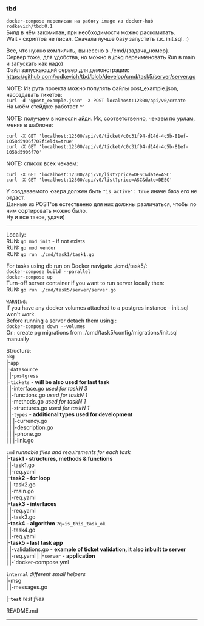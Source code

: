 ### tbd

`docker-compose переписан на работу image из docker-hub rodkevich/tbd:0.1`  
Билд в нём закомитан, при необходимости можно раскомитать.  
Wait - скриптов не писал. Сначала лучше базу запустить т.к. init.sql. :)

Все, что нужно компилить, вынесено в ./cmd/{задача_номер}.  
Сервер тоже, для удобства, но можно в /pkg переименовать Run в main и запускать как
надо)  
Файл запускающий сервер для демонстрации:  
https://github.com/rodkevich/tbd/blob/develop/cmd/task5/server/server.go

NOTE: Из рута проекта можно популять файлы post_example.json, насоздавать тикетов:  
`curl -d "@post_example.json" -X POST localhost:12300/api/v0/create`  
На моём стейдже работает ^^

NOTE: получаем в консоли айди. Их, соответственно, чекаем по урлам, меняя в шаблоне:

    curl -X GET 'localhost:12300/api/v0/ticket/c0c31f94-d14d-4c5b-81ef-1058d5906f70?fields=true'  
    curl -X GET 'localhost:12300/api/v0/ticket/c0c31f94-d14d-4c5b-81ef-1058d5906f70'

NOTE: список всех чекаем:

    curl -X GET 'localhost:12300/api/v0/list?price=DESC&date=ASC'  
    curl -X GET 'localhost:12300/api/v0/list?price=ASC&date=DESC'

У создаваемого юзера должен быть `"is_active": true` иначе база его не отдаст.  
Данные из POST'ов естественно для них должны различаться, чтобы по ним сортировать можно
было.  
Ну и все такое, удачи)

***

Locally:   
RUN: `go mod init` - if not exists  
RUN: `go mod vendor`  
RUN: `go run ./cmd/task1/task1.go `

For tasks using db run on Docker navigate ./cmd/task5/:  
`docker-compose build --parallel`  
`docker-compose up`  
Turn-off server container if you want to run server locally then:  
RUN: `go run ./cmd/task5/server/server.go `

`WARNING`:  
If you have any docker volumes attached to a postgres instance - init.sql won't work.  
Before running a server detach them using :  
`docker-compose down --volumes`  
Or : create pg migrations from ./cmd/task5/config/migrations/init.sql manually

Structure:  
`pkg`  
|-`app`   
|-`datasource`  
| |-`postgress`  
|-`tickets`  - **will be also used for last task**  
| |-interface.go  *used for taskN 3*  
| |-functions.go  *used for taskN 1*  
| |-methods.go  *used for taskN 1*  
| |-structures.go  *used for taskN 1*  
| |-`types`  - **additional types used for development**  
| | |-currency.go  
| | |-description.go  
| | |-phone.go  
| | |-link.go

`cmd`  *runnable files and requirements for each task*  
|-**task1 - structures, methods & functions**  
| |-task1.go  
| |-req.yaml  
|-**task2 - for loop**  
| |-task2.go  
| |-main.go  
| |-req.yaml  
|-**task3 - interfaces**  
| |-req.yaml  
| |-task3.go  
|-**task4 - algorithm** `?q=is_this_task_ok`   
| |-task4.go  
| |-req.yaml  
|-**task5 - last task app**  
| |-validations.go - **example of ticket validation, it also inbuilt to server**  
| |-req.yaml | |-`server` - **application**  
| |-`docker-compose.yml

`internal` *different small helpers*  
|-msg  
| |-messages.go

|-**`test`**  *test files*

README.md
***  
